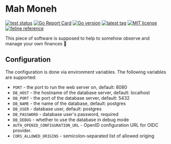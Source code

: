 # Mah Moneh

[![test status](https://github.com/d-ashesss/mah-moneh/workflows/test/badge.svg?branch=main)](https://github.com/d-ashesss/mah-moneh/actions)
[![Go Report Card](https://goreportcard.com/badge/github.com/d-ashesss/mah-moneh)](https://goreportcard.com/report/github.com/d-ashesss/mah-moneh)
[![Go version](https://img.shields.io/github/go-mod/go-version/d-ashesss/mah-moneh)](https://github.com/d-ashesss/mah-moneh/blob/main/go.mod)
[![latest tag](https://img.shields.io/github/v/tag/d-ashesss/mah-moneh?include_prereleases&sort=semver)](https://github.com/d-ashesss/mah-moneh/tags)
[![MIT license](https://img.shields.io/github/license/d-ashesss/mah-moneh?color=blue)](https://opensource.org/licenses/MIT)
[![feline reference](https://img.shields.io/badge/may%20contain%20cat%20fur-%F0%9F%90%88-blueviolet)](https://github.com/d-ashesss/mah-moneh)

This piece of software is supposed to help to somehow observe and manage your own finances 🤷

## Configuration

The configuration is done via environment variables. The following variables are supported:

* `PORT` - the port to run the web server on, default: 8080
* `DB_HOST` - the hostname of the database server, default: localhost
* `DB_PORT` - the port of the database server, default: 5432
* `DB_NAME` - the name of the database, default: postgres
* `DB_USER` - database user, default: postgres
* `DB_PASSWORD` - database user's password, required
* `DB_DEBUG` - whether to use the database in debug mode
* `AUTH_OPENID_CONFIGURATION_URL` - OpenID configuration URL for OIDC provider.
* `CORS_ALLOWED_ORIGINS` - semicolon-separated list of allowed origing
